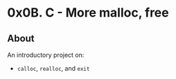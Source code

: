 # 0x0B. C - More malloc, free
## About
An introductory project on:
- `calloc`, `realloc`, and `exit`
